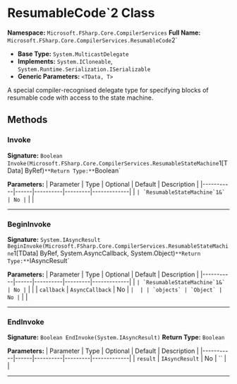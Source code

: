 # ResumableCode`2 Class

**Namespace:** `Microsoft.FSharp.Core.CompilerServices`
**Full Name:** `Microsoft.FSharp.Core.CompilerServices.ResumableCode`2`
- **Base Type:** `System.MulticastDelegate`
- **Implements:** `System.ICloneable`, `System.Runtime.Serialization.ISerializable`
- **Generic Parameters:** `<TData, T>`

A special compiler-recognised delegate type for specifying blocks of resumable code
 with access to the state machine.

## Methods

### Invoke

**Signature:** `Boolean Invoke(Microsoft.FSharp.Core.CompilerServices.ResumableStateMachine`1[TData] ByRef)`
**Return Type:** `Boolean`

**Parameters:**
| Parameter | Type | Optional | Default | Description |
|-----------|------|----------|---------|-------------|
| `` | `ResumableStateMachine`1&` | No | `` |  |

---

### BeginInvoke

**Signature:** `System.IAsyncResult BeginInvoke(Microsoft.FSharp.Core.CompilerServices.ResumableStateMachine`1[TData] ByRef, System.AsyncCallback, System.Object)`
**Return Type:** `IAsyncResult`

**Parameters:**
| Parameter | Type | Optional | Default | Description |
|-----------|------|----------|---------|-------------|
| `` | `ResumableStateMachine`1&` | No | `` |  |
| `callback` | `AsyncCallback` | No | `` |  |
| `objects` | `Object` | No | `` |  |

---

### EndInvoke

**Signature:** `Boolean EndInvoke(System.IAsyncResult)`
**Return Type:** `Boolean`

**Parameters:**
| Parameter | Type | Optional | Default | Description |
|-----------|------|----------|---------|-------------|
| `result` | `IAsyncResult` | No | `` |  |

---